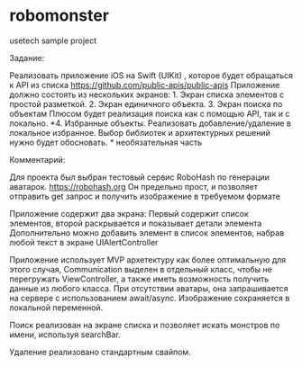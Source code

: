 # robomonster
usetech sample project

Задание:

Реализовать приложение iOS на Swift (UIKit) , которое будет обращаться к API из списка
https://github.com/public-apis/public-apis
Приложение должно состоять из нескольких экранов: 1. Экран списка элементов с простой разметкой.
2. Экран единичного объекта.
3. Экран поиска по объектам
Плюсом будет реализация поиска как с помощью API, так и с локально.
*4. Избранные объекты.
Реализовать добавление/удаление в локальное избранное.
Выбор библиотек и архитектурных решений нужно будет обосновать. * необязательная часть

Комментарий:

Для проекта был выбран тестовый сервис RoboHash по генерации аватарок. https://robohash.org
Он предельно прост, и позволяет отправить get запрос и получить изображение в требуемом формате

Приложение содержит два экрана:
Первый содержит список элементов, второй раскрывается и показывает детали элемента
Дополнительно можно добавить элемент в список элементов, набрав любой текст в экране UIAlertController

Приложение использует MVP архетектуру как более оптимальную для этого случая, 
Communication выделен в отдельный класс, чтобы не перегружать ViewController, 
а также иметь возможность получить данные из любого класса. При отсутствии аватары, она запрашивается на сервере с использованием await/async. Изображение сохраняется в локальной переменной.

Поиск реализован на экране списка и позволяет искать монстров по имени, используя searchBar. 

Удаление реализовано стандартным свайпом.





